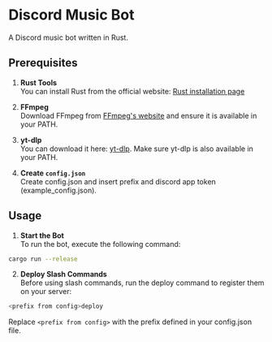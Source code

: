 # Discord Music Bot  
A Discord music bot written in Rust.

## Prerequisites  

1. **Rust Tools**  
You can install Rust from the official website: [Rust installation page](https://www.rust-lang.org/tools/install)

2. **FFmpeg**  
Download FFmpeg from [FFmpeg's website](https://ffmpeg.org/) and ensure it is available in your PATH.

3. **yt-dlp**  
You can download it here: [yt-dlp](https://github.com/yt-dlp/yt-dlp). Make sure yt-dlp is also available in your PATH.

4. **Create `config.json`**  
Create config.json and insert prefix and discord app token (example_config.json).

## Usage  

1. **Start the Bot**  
To run the bot, execute the following command:  
```sh
cargo run --release
```

2. **Deploy Slash Commands**  
Before using slash commands, run the deploy command to register them on your server:  
```sh
<prefix from config>deploy
```
Replace `<prefix from config>` with the prefix defined in your config.json file.